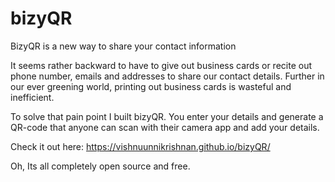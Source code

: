 # bizyQR
BizyQR is a new way to share your contact information

It seems rather backward to have to give out business cards or recite out phone number, emails and addresses to share our contact details. Further in our ever greening world, printing out business cards is wasteful and inefficient.

To solve that pain point I built bizyQR. You enter your details and generate a QR-code that anyone can scan with their camera app and add your details.

Check it out here: https://vishnuunnikrishnan.github.io/bizyQR/

Oh, Its all completely open source and free.

